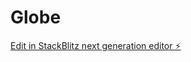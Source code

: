 # Globe

[Edit in StackBlitz next generation editor ⚡️](https://stackblitz.com/~/github.com/amithcabraal/Globe)